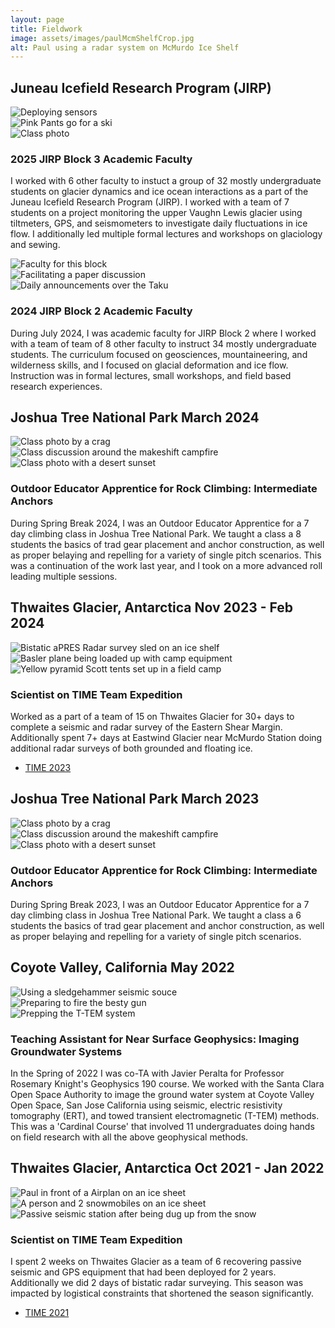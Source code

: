 ```yaml
---
layout: page
title: Fieldwork
image: assets/images/paulMcmShelfCrop.jpg
alt: Paul using a radar system on McMurdo Ice Shelf
---
```


## Juneau Icefield Research Program (JIRP)

<div class="box alt">
  <div class="row 50% uniform">
    <div class="5u"><span class="image fit"><img src="assets/images/jirp4.jpg" alt="Deploying sensors" /></span></div>
    <div class="2u"><span class="image fit"><img src="assets/images/jirp6.jpg" alt="Pink Pants go for a ski" /></span></div>
    <div class="5u$"><span class="image fit"><img src="assets/images/jirp5.jpg" alt="Class photo" /></span></div>
  </div>
</div>

### 2025 JIRP Block 3 Academic Faculty 
I worked with 6 other faculty to instuct a group of 32 mostly undergraduate students on glacier dynamics and ice ocean interactions as a part of the Juneau Icefield Research Program (JIRP). I worked with a team of 7 students on a project monitoring the upper Vaughn Lewis glacier using tiltmeters, GPS, and seismometers to investigate daily fluctuations in ice flow. I additionally led multiple formal lectures and workshops on glaciology and sewing. 

<div class="box alt">
  <div class="row 50% uniform">
    <div class="4u"><span class="image fit"><img src="assets/images/jirp1.jpg" alt="Faculty for this block" /></span></div>
    <div class="4u"><span class="image fit"><img src="assets/images/jirp2.jpg" alt="Facilitating a paper discussion" /></span></div>
    <div class="4u$"><span class="image fit"><img src="assets/images/jirp3.jpg" alt="Daily announcements over the Taku" /></span></div>
  </div>
</div>

### 2024 JIRP Block 2 Academic Faculty 
During July 2024, I was academic faculty for JIRP Block 2 where I worked with a team of team of 8 other faculty to instruct 34 mostly undergraduate students. The curriculum focused on geosciences, mountaineering, and wilderness skills, and I focused on glacial deformation and ice flow. Instruction was in formal lectures, small workshops, and field based research experiences. 

## Joshua Tree National Park March 2024 

<div class="box alt">
  <div class="row 50% uniform">
    <div class="4u"><span class="image fit"><img src="assets/images/joshuaTree4.jpg" alt="Class photo by a crag" /></span></div>
    <div class="4u"><span class="image fit"><img src="assets/images/joshuaTree5.jpg" alt="Class discussion around the makeshift campfire" /></span></div>
    <div class="4u$"><span class="image fit"><img src="assets/images/joshuaTree6.jpg" alt="Class photo with a desert sunset" /></span></div>
  </div>
</div>

### Outdoor Educator Apprentice for Rock Climbing: Intermediate Anchors 
During Spring Break 2024, I was an Outdoor Educator Apprentice for a 7 day climbing class in Joshua Tree National Park. We taught a class a 8 students the basics of trad gear placement and anchor construction, as well as proper belaying and repelling for a variety of single pitch scenarios. This was a continuation of the work last year, and I took on a more advanced roll leading multiple sessions.


## Thwaites Glacier, Antarctica Nov 2023 - Feb 2024 

<div class="box alt">
  <div class="row 50% uniform">
    <div class="4u"><span class="image fit"><img src="assets/images/time2024_1.jpg" alt="Bistatic aPRES Radar survey sled on an ice shelf" /></span></div>
    <div class="4u"><span class="image fit"><img src="assets/images/time2024_2.jpg" alt="Basler plane being loaded up with camp equipment" /></span></div>
    <div class="4u$"><span class="image fit"><img src="assets/images/time2024_3.jpg" alt="Yellow pyramid Scott tents set up in a field camp" /></span></div>
  </div>
</div>

### Scientist on TIME Team Expedition
Worked as a part of a team of 15 on Thwaites Glacier for 30+ days to complete a seismic and radar survey of the Eastern Shear Margin. Additionally spent 7+ days at Eastwind Glacier near McMurdo Station doing additional radar surveys of both grounded and floating ice.

<ul class="actions">
  <li><a href="{{ 'TIME2023.html' | absolute_url }}" class="button">TIME 2023</a></li>
      </ul>

## Joshua Tree National Park March 2023 

<div class="box alt">
  <div class="row 50% uniform">
    <div class="4u"><span class="image fit"><img src="assets/images/joshuaTree1.jpg" alt="Class photo by a crag" /></span></div>
    <div class="4u"><span class="image fit"><img src="assets/images/joshuaTree2.jpg" alt="Class discussion around the makeshift campfire" /></span></div>
    <div class="4u$"><span class="image fit"><img src="assets/images/joshuaTree3.jpg" alt="Class photo with a desert sunset" /></span></div>
  </div>
</div>

### Outdoor Educator Apprentice for Rock Climbing: Intermediate Anchors 
During Spring Break 2023, I was an Outdoor Educator Apprentice for a 7 day climbing class in Joshua Tree National Park. We taught a class a 6 students the basics of trad gear placement and anchor construction, as well as proper belaying and repelling for a variety of single pitch scenarios. 

## Coyote Valley, California May 2022 

<div class="box alt">
  <div class="row 50% uniform">
    <div class="4u"><span class="image fit"><img src="assets/images/coyoteValley1.jpg" alt="Using a sledgehammer seismic souce" /></span></div>
    <div class="4u"><span class="image fit"><img src="assets/images/coyoteValley2.jpg" alt="Preparing to fire the besty gun" /></span></div>
    <div class="4u$"><span class="image fit"><img src="assets/images/coyoteValley3.jpg" alt="Prepping the T-TEM system" /></span></div>
  </div>
</div>

### Teaching Assistant for Near Surface Geophysics: Imaging Groundwater Systems 

In the Spring of 2022 I was co-TA with Javier Peralta for Professor Rosemary Knight's Geophysics 190 course. We worked with the Santa Clara Open Space Authority to image the ground water system at Coyote Valley Open Space, San Jose California using seismic, electric resistivity tomography (ERT), and towed transient electromagnetic (T-TEM) methods. This was a 'Cardinal Course' that involved 11 undergraduates doing hands on field research with all the above geophysical methods. 


## Thwaites Glacier, Antarctica Oct 2021 - Jan 2022 

<div class="box alt">
  <div class="row 50% uniform">
    <div class="4u"><span class="image fit"><img src="assets/images/thwaites1.jpg" alt="Paul in front of a Airplan on an ice sheet" /></span></div>
    <div class="4u"><span class="image fit"><img src="assets/images/thwaites2.jpg" alt="A person and 2 snowmobiles on an ice sheet" /></span></div>
    <div class="4u$"><span class="image fit"><img src="assets/images/thwaites3.jpg" alt="Passive seismic station after being dug up from the snow" /></span></div>
  </div>
</div>

### Scientist on TIME Team Expedition
I spent 2 weeks on Thwaites Glacier as a team of 6 recovering passive seismic and GPS equipment that had been deployed for 2 years. Additionally we did 2 days of bistatic radar surveying. This season was impacted by logistical constraints that shortened the season significantly. 

<ul class="actions">
	<li><a href="{{ 'TIME2021.html' | absolute_url }}" class="button">TIME 2021</a></li>
      </ul>


